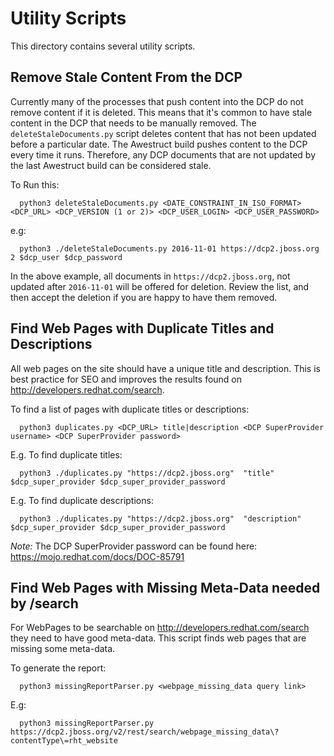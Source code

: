 # Utility Scripts
This directory contains several utility scripts.

## Remove Stale Content From the DCP
Currently many of the processes that push content into the DCP do not remove content if it is deleted. 
This means that it's common to have stale content in the DCP that needs to be manually removed.
The `deleteStaleDocuments.py` script deletes content that has not been updated before a particular date.
The Awestruct build pushes content to the DCP every time it runs.
Therefore, any DCP documents that are not updated by the last Awestruct build can be considered stale.

To Run this:

      python3 deleteStaleDocuments.py <DATE_CONSTRAINT_IN_ISO_FORMAT> <DCP_URL> <DCP_VERSION (1 or 2)> <DCP_USER_LOGIN> <DCP_USER_PASSWORD>

e.g:

      python3 ./deleteStaleDocuments.py 2016-11-01 https://dcp2.jboss.org 2 $dcp_user $dcp_password
      
In the above example, all documents in `https://dcp2.jboss.org`, not updated after `2016-11-01` will be offered for deletion.
Review the list, and then accept the deletion if you are happy to have them removed.


## Find Web Pages with Duplicate Titles and Descriptions
All web pages on the site should have a unique title and description.
This is best practice for SEO and improves the results found on http://developers.redhat.com/search.

To find a list of pages with duplicate titles or descriptions:

      python3 duplicates.py <DCP_URL> title|description <DCP SuperProvider username> <DCP SuperProvider password>
      
E.g. To find duplicate titles:

      python3 ./duplicates.py "https://dcp2.jboss.org"  "title" $dcp_super_provider $dcp_super_provider_password
      
E.g. To find duplicate descriptions:

      python3 ./duplicates.py "https://dcp2.jboss.org"  "description" $dcp_super_provider $dcp_super_provider_password
      
_Note:_ The DCP SuperProvider password can be found here: https://mojo.redhat.com/docs/DOC-85791
      
      
## Find Web Pages with Missing Meta-Data needed by /search
For WebPages to be searchable on http://developers.redhat.com/search they need to have good meta-data.
This script finds web pages that are missing some meta-data.

To generate the report:

      python3 missingReportParser.py <webpage_missing_data query link>
      
E.g:

      python3 missingReportParser.py https://dcp2.jboss.org/v2/rest/search/webpage_missing_data\?contentType\=rht_website
      
